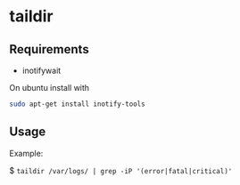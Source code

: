 # taildir

## Requirements

- inotifywait

On ubuntu install with

```sh
sudo apt-get install inotify-tools
```

## Usage

Example:

$ `taildir /var/logs/ | grep -iP '(error|fatal|critical)'`